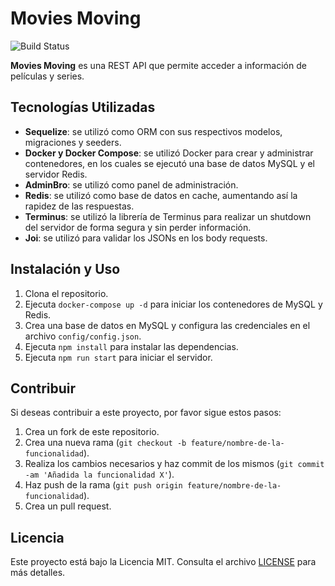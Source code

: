 # Movies Moving

![Build Status](https://img.shields.io/github/workflow/status/teuddy/MoviesMoving/Node.js%20CI/main)

**Movies Moving** es una REST API que permite acceder a información de películas y series.

## Tecnologías Utilizadas

- **Sequelize**: se utilizó como ORM con sus respectivos modelos, migraciones y seeders.
- **Docker y Docker Compose**: se utilizó Docker para crear y administrar contenedores, en los cuales se ejecutó una base de datos MySQL y el servidor Redis.
- **AdminBro**: se utilizó como panel de administración.
- **Redis**: se utilizó como base de datos en cache, aumentando así la rapidez de las respuestas.
- **Terminus**: se utilizó la librería de Terminus para realizar un shutdown del servidor de forma segura y sin perder información.
- **Joi**: se utilizó para validar los JSONs en los body requests.

## Instalación y Uso

1. Clona el repositorio.
2. Ejecuta `docker-compose up -d` para iniciar los contenedores de MySQL y Redis.
3. Crea una base de datos en MySQL y configura las credenciales en el archivo `config/config.json`.
4. Ejecuta `npm install` para instalar las dependencias.
5. Ejecuta `npm run start` para iniciar el servidor.

## Contribuir

Si deseas contribuir a este proyecto, por favor sigue estos pasos:

1. Crea un fork de este repositorio.
2. Crea una nueva rama (`git checkout -b feature/nombre-de-la-funcionalidad`).
3. Realiza los cambios necesarios y haz commit de los mismos (`git commit -am 'Añadida la funcionalidad X'`).
4. Haz push de la rama (`git push origin feature/nombre-de-la-funcionalidad`).
5. Crea un pull request.

## Licencia

Este proyecto está bajo la Licencia MIT. Consulta el archivo [LICENSE](LICENSE) para más detalles.
